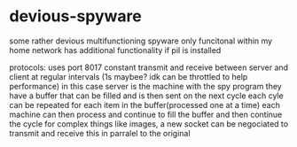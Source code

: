 # devious-spyware
some rather devious multifunctioning spyware
only funcitonal within my home network
has additional functionality if pil is installed

protocols:
uses port 8017
constant transmit and receive between server and client at regular intervals (1s maybee? idk can be throttled to help performance)
in this case server is the machine with the spy program
they have a buffer that can be filled and is then sent on the next cycle
each cyle can be repeated for each item in the buffer(processed one at a time)
each machine can then process and continue to fill the buffer and then continue the cycle
for complex things like images, a new socket can be negociated to transmit and receive this in parralel to the original
